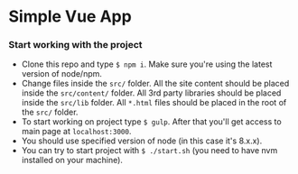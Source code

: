 # Simple Vue App

### Start working with the project

* Clone this repo and type `$ npm i`. Make sure you're using the latest version of node/npm.
* Change files inside the `src/` folder. All the site content should be placed inside the `src/content/` folder. All 3rd party libraries should be placed inside the `src/lib` folder. All `*.html` files should be placed in the root of the `src/` folder.
* To start working on project type `$ gulp`. After that you'll get access to main page at `localhost:3000`.
* You should use specified version of node (in this case it's 8.x.x).
* You can try to start project with `$ ./start.sh` (you need to have nvm installed on your machine).
